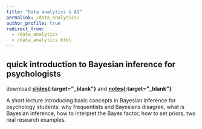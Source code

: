 ```yaml
---
title: "Data analytics & AI"
permalink: /data_analytics/
author_profile: true
redirect_from:
  - /data_analytics
  - /data_analytics.html
---
```


## quick introduction to Bayesian inference for psychologists
download **[slides](https://akaszowska.github.io/files/QuickBayes.pdf){:target="_blank"}** and **[notes](https://akaszowska.github.io/files/QuickBayes_notes.pdf){:target="_blank"}**

A short lecture introducing basic concepts in Bayesian inference for psychology students: why frequentists and Bayesians disagree, what is Bayesian inference, how to interpret the Bayes factor, how to set priors, two real research examples. 
